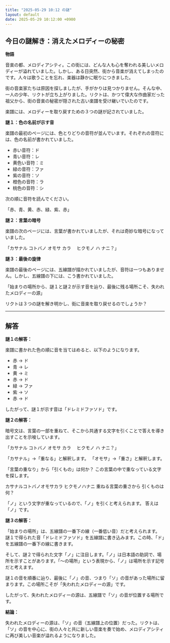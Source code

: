 ```yaml
---
title: "2025-05-29 10:12 の謎"
layout: default
date: 2025-05-29 10:12:00 +0900
---
```

## 今日の謎解き：消えたメロディーの秘密

**物語**

音楽の都、メロディアシティ。この街には、どんな人も心を奪われる美しいメロディーが溢れていました。しかし、ある日突然、街から音楽が消えてしまったのです。人々は歌うことを忘れ、楽器は静かに眠りにつきました。

街の音楽家たちは原因を探しましたが、手がかりは見つかりません。そんな中、一人の少年、リクトが立ち上がりました。リクトは、かつて偉大な作曲家だった祖父から、街の音楽の秘密が隠された古い楽譜を受け継いでいたのです。

楽譜には、メロディーを取り戻すための３つの謎が記されていました。

**謎１：色の名前が示す音**

楽譜の最初のページには、色とりどりの音符が並んでいます。それぞれの音符には、色の名前が書かれていました。

*   赤い音符：ド
*   青い音符：レ
*   黄色い音符：ミ
*   緑の音符：ファ
*   紫の音符：ソ
*   橙色の音符：ラ
*   桃色の音符：シ

次の順に音符を読んでください。

「赤、青、黄、赤、緑、紫、赤」

**謎２：言葉の暗号**

楽譜の次のページには、言葉が書かれていましたが、それは奇妙な暗号になっていました。

「カサナル コトバノ オモサ カラ
　ヒクモノ ハ ナニ？」

**謎３：最後の旋律**

楽譜の最後のページには、五線譜が描かれていましたが、音符は一つもありません。しかし、五線譜の下には、こう書かれていました。

「始まりの場所から、謎１と謎２が示す音を辿り、最後に残る場所こそ、失われたメロディーの源」

リクトは３つの謎を解き明かし、街に音楽を取り戻せるのでしょうか？

---

## 解答

**謎１の解答：**

楽譜に書かれた色の順に音を当てはめると、以下のようになります。

*   赤 → ド
*   青 → レ
*   黄 → ミ
*   赤 → ド
*   緑 → ファ
*   紫 → ソ
*   赤 → ド

したがって、謎１が示す音は「ドレミドファソド」です。

**謎２の解答：**

暗号文は、言葉の一部を重ねて、そこから共通する文字を引くことで答えを導き出すことを示唆しています。

「カサナル コトバノ オモサ カラ
　ヒクモノ ハ ナニ？」

「カサナル」→「重なる」と解釈します。
「オモサ」→「重さ」と解釈します。

「言葉の重なり」から「引くもの」は何か？
この言葉の中で重なっている文字を探します。

カサナルコトバノオモサカラ
ヒクモノハナニ
重ねる言葉の重さから
引くものは何？

「ノ」という文字が重なっているので、「ノ」を引くと考えられます。
答えは「ノ」です。

**謎３の解答：**

「始まりの場所」は、五線譜の一番下の線（一番低い音）だと考えられます。
謎１で得られた音「ドレミドファソド」を五線譜に書き込みます。この時、「ド」を五線譜の一番下の線に書きます。

そして、謎２で得られた文字「ノ」に注目します。「ノ」は日本語の助詞で、場所を示すことがあります。「〜の場所」という表現から、「ノ」は場所を示す記号だと考えます。

謎１の音を順番に辿り、最後に「ノ」の音、つまり「ソ」の音があった場所に留まります。この場所こそが「失われたメロディーの源」です。

したがって、失われたメロディーの源は、五線譜で「ソ」の音が位置する場所です。

**結論：**

失われたメロディーの源は、「ソ」の音（五線譜上の位置）だった。リクトは、「ソ」の音を中心に、街の人々と共に新しい音楽を奏で始め、メロディアシティに再び美しい音楽が溢れるようになりました。
